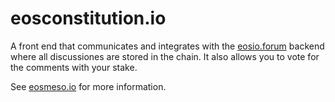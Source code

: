# eosconstitution.io

A front end that communicates and integrates with the [eosio.forum](https://github.com/eoscanada/eosio.forum) backend where all discussiones are stored in the chain. It also allows you to vote for the comments with your stake.

See [eosmeso.io](https://eosmeso.io) for more information.
